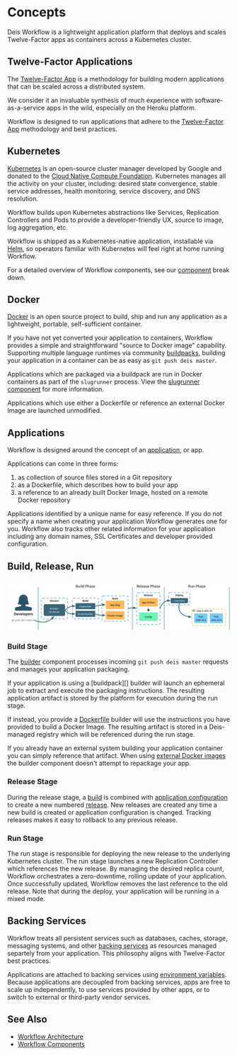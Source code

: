 # Concepts

Deis Workflow is a lightweight application platform that deploys and scales
Twelve-Factor apps as containers across a Kubernetes cluster.

## Twelve-Factor Applications

The [Twelve-Factor App][] is a methodology for building modern
applications that can be scaled across a distributed system.

We consider it an invaluable synthesis of much experience with
software-as-a-service apps in the wild, especially on the
Heroku platform.

Workflow is designed to run applications that adhere to the [Twelve-Factor App][]
methodology and best practices.

## Kubernetes

[Kubernetes][] is an open-source cluster manager developed by Google and
donated to the [Cloud Native Compute Foundation][cncf]. Kubernetes manages all
the activity on your cluster, including: desired state convergence, stable
service addresses, health monitoring, service discovery, and DNS resolution.

Workflow builds upon Kubernetes abstractions like Services, Replication
Controllers and Pods to provide a developer-friendly UX, source to image, log
aggregation, etc.

Workflow is shipped as a Kubernetes-native application, installable via
[Helm][helm], so operators familiar with Kubernetes will feel right at home
running Workflow.

For a detailed overview of Workflow components, see our [component][components] break down.

## Docker

[Docker][] is an open source project to build, ship and run any
application as a lightweight, portable, self-sufficient container.

If you have not yet converted your application to containers, Workflow provides
a simple and straightforward "source to Docker image" capability. Supporting
multiple language runtimes via community [buildpacks][], building your application
in a container can be as easy as `git push deis master`.

Applications which are packaged via a buildpack are run in Docker containers as
part of the `slugrunner` process. View the [slugrunner component][slugrunner]
for more information.

Applications which use either a Dockerfile or reference an external Docker
Image are launched unmodified.

## Applications

Workflow is designed around the concept of an [application][], or app.

Applications can come in three forms:

1. as collection of source files stored in a Git repository
2. as a Dockerfile, which describes how to build your app
3. a reference to an already built Docker Image, hosted on a remote Docker repository

Applications identified by a unique name for easy reference. If you do not
specify a name when creating your application Workflow generates one for you.
Workflow also tracks other related information for your application including
any domain names, SSL Certificates and developer provided configuration.

## Build, Release, Run

![Git Push Workflow](../diagrams/Git_Push_Flow.png)

### Build Stage

The [builder][] component processes incoming `git push deis master` requests
and manages your application packaging.

If your application is using a [buildpack][] builder will launch an ephemeral
job to extract and execute the packaging instructions. The resulting
application artifact is stored by the platform for execution during the run
stage.

If instead, you provide a [Dockerfile][dockerfile] builder will use the
instructions you have provided to build a Docker Image. The resulting artifact is
stored in a Deis-managed registry which will be referenced during the run
stage.

If you already have an external system building your application container you
can simply reference that artifact. When using [external Docker
images][dockerimage] the builder component doesn't attempt to repackage your
app.

### Release Stage

During the release stage, a [build][] is combined with [application configuration][config]
to create a new numbered [release][]. New releases are created any time a new
build is created or application configuration is changed. Tracking releases
makes it easy to rollback to any previous release.

### Run Stage

The run stage is responsible for deploying the new release to the underlying
Kubernetes cluster. The run stage launches a new Replication Controller which
references the new release. By managing the desired replica count, Workflow
orchestrates a zero-downtime, rolling update of your application. Once
successfully updated, Workflow removes the last reference to the old release.
Note that during the deploy, your application will be running in a mixed mode.

## Backing Services

Workflow treats all persistent services such as databases, caches, storage,
messaging systems, and other [backing services][] as resources managed
separtely from your application. This philosophy aligns with Twelve-Factor
best practices.

Applications are attached to backing services using [environment variables][].
Because applications are decoupled from backing services, apps are free to
scale up independently, to use services provided by other apps, or to switch
to external or third-party vendor services.

## See Also

* [Workflow Architecture][architecture]
* [Workflow Components][components]

[Build and Run]: http://12factor.net/build-release-run
[Docker]: https://www.docker.com/
[Kubernetes]: https://kubernetes.io
[Twelve-Factor App]: http://12factor.net/
[application]: ../reference-guide/terms.md#application
[architecture]: architecture.md
[backing services]: http://12factor.net/backing-services
[build]: ../reference-guide/terms.md#build
[builder]: components.md#builder
[buildpacks]: ../using-deis/using-buildpacks.md
[cncf]: https://cncf.io/
[components]: components.md
[config]: ../reference-guide/terms.md#config
[dockerfile]: ../using-deis/using-dockerfiles.md
[dockerimage]: ../using-deis/using-docker-images.md
[environment variables]: http://12factor.net/config
[helm]: https://helm.sh
[release]: ../reference-guide/terms.md#release
[slugrunner]: concepts.md#slugrunner
